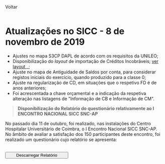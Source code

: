 <div style="width:100%; height:30px"><span onclick="loadMdDoc('atualizacoes', ['btnMenu'],'', null)" class="voltar">Voltar</span></div>

# Atualizações no SICC - 8 de novembro de 2019

- Ajustes no mapa S3CP DAPL de acordo com os requisitos da UNILEO;
- Disponibilização do _layout_ de importação de Créditos Incobráveis;  <a href='https://spmssicc.github.io/pages/?doc=ciclo_receita&anchor=61-importa%C3%A7%C3%A3o-de-ci' target='_blank'> ver layout </a>_;
- Ajuste no mapa de Antiguidade de Saldos por conta, para considerar registos iniciais do exercício, quando produzido para a classe 0;
- Ajuste na regularização de CD, em situações que o respetivo FD é de anos anteriores;
- Foi acrescentada a chave orçamental e a indicação da respetiva alteração nas listagens de "Informação de CB e Informação de CM".


>**Disponibilização do Relatório do questionário relativamente ao I ENCONTRO NACIONAL SICC SNC-AP**

No passado dia 11 de outubro, foi realizado, nas instalações do Centro Hospitalar Universitário de Coimbra, o I Encontro Nacional SICC SNC-AP.
No âmbito de avaliar a satisfação dos 150 participantes deste encontro, foi realizado um questionário cujo relatório se apresenta:

</br>

<div style="height:40px">
<button style="width:200px" id=descarregar type="button" onclick="location.href='https://spmssicc.github.io/pages/pdf/Relatorio_I_Encontro_Nacional_SICC_SNC_AP.pdf'">Descarregar Relatório</button>
</div>
